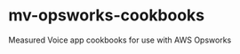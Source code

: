 mv-opsworks-cookbooks
=====================

Measured Voice app cookbooks for use with AWS Opsworks
